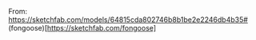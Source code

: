 From: https://sketchfab.com/models/64815cda802746b8b1be2e2246db4b35#
(fongoose)[https://sketchfab.com/fongoose]
